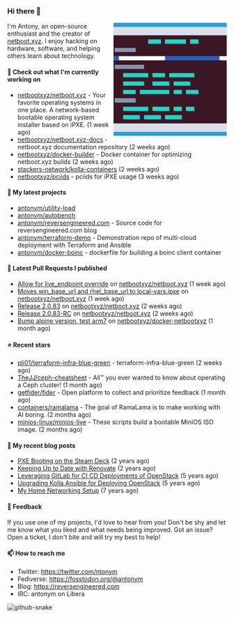 
### Hi there 👋

<img align="right" src="https://raw.githubusercontent.com/antonym/antonym/master/assets/nbxyz.png" width="260">

I'm Antony, an open-source enthusiast and the creator of [netboot.xyz](https://netboot.xyz). I enjoy 
hacking on hardware, software, and helping others learn about technology. 

#### 👷 Check out what I'm currently working on

- [netbootxyz/netboot.xyz](https://github.com/netbootxyz/netboot.xyz) - Your favorite operating systems in one place.  A network-based bootable operating system installer based on iPXE. (1 week ago)
- [netbootxyz/netboot.xyz-docs](https://github.com/netbootxyz/netboot.xyz-docs) - netboot.xyz documentation repository (2 weeks ago)
- [netbootxyz/docker-builder](https://github.com/netbootxyz/docker-builder) - Docker container for optimizing netboot.xyz builds (2 weeks ago)
- [stackers-network/kolla-containers](https://github.com/stackers-network/kolla-containers) (2 weeks ago)
- [netbootxyz/pciids](https://github.com/netbootxyz/pciids) - pciids for iPXE usage (3 weeks ago)

#### 🌱 My latest projects

- [antonym/utility-load](https://github.com/antonym/utility-load)
- [antonym/autobench](https://github.com/antonym/autobench)
- [antonym/reversengineered.com](https://github.com/antonym/reversengineered.com) - Source code for reversengineered.com blog
- [antonym/terraform-demo](https://github.com/antonym/terraform-demo) - Demonstration repo of multi-cloud deployment with Terraform and Ansible
- [antonym/docker-boinc](https://github.com/antonym/docker-boinc) - dockerfile for building a boinc client container

#### 🔨 Latest Pull Requests I published

- [Allow for live_endpoint override](https://github.com/netbootxyz/netboot.xyz/pull/1537) on [netbootxyz/netboot.xyz](https://github.com/netbootxyz/netboot.xyz) (1 week ago)
- [Moves win_base_url and rhel_base_url to local-vars.ipxe](https://github.com/netbootxyz/netboot.xyz/pull/1536) on [netbootxyz/netboot.xyz](https://github.com/netbootxyz/netboot.xyz) (1 week ago)
- [Release 2.0.83](https://github.com/netbootxyz/netboot.xyz/pull/1531) on [netbootxyz/netboot.xyz](https://github.com/netbootxyz/netboot.xyz) (2 weeks ago)
- [Release 2.0.83-RC](https://github.com/netbootxyz/netboot.xyz/pull/1530) on [netbootxyz/netboot.xyz](https://github.com/netbootxyz/netboot.xyz) (2 weeks ago)
- [Bump alpine version, test arm7](https://github.com/netbootxyz/docker-netbootxyz/pull/75) on [netbootxyz/docker-netbootxyz](https://github.com/netbootxyz/docker-netbootxyz) (1 month ago)

#### ⭐ Recent stars

- [pli01/terraform-infra-blue-green](https://github.com/pli01/terraform-infra-blue-green) - terraform-infra-blue-green (2 weeks ago)
- [TheJJ/ceph-cheatsheet](https://github.com/TheJJ/ceph-cheatsheet) - All™ you ever wanted to know about operating a Ceph cluster! (1 month ago)
- [getfider/fider](https://github.com/getfider/fider) - Open platform to collect and prioritize feedback (1 month ago)
- [containers/ramalama](https://github.com/containers/ramalama) - The goal of RamaLama is to make working with AI boring. (2 months ago)
- [minios-linux/minios-live](https://github.com/minios-linux/minios-live) - These scripts build a bootable MiniOS ISO image. (2 months ago)

#### 📜 My recent blog posts

- [PXE Booting on the Steam Deck](https://www.reversengineered.com/2022/08/02/pxe-booting-on-the-steam-deck/) (2 years ago)
- [Keeping Up to Date with Renovate](https://www.reversengineered.com/2022/03/13/keeping-up-to-date-with-renovate/) (2 years ago)
- [Leveraging GitLab for CI CD Deployments of OpenStack](https://www.reversengineered.com/2019/08/13/leveraging-gitlab-for-ci-cd-deployments-of-openstack/) (5 years ago)
- [Upgrading Kolla Ansible for Deploying OpenStack](https://www.reversengineered.com/2019/05/10/upgrading-kolla-ansible-for-deploying-openstack/) (5 years ago)
- [My Home Networking Setup](https://www.reversengineered.com/2017/07/29/my-home-networking-setup/) (7 years ago)

#### 💬 Feedback

If you use one of my projects, I'd love to hear from you! Don't be shy and let me know what you liked
and what needs being improved. Got an issue? Open a ticket, I don't bite and will try my best to help!

#### 📫 How to reach me

- Twitter: https://twitter.com/ntonym
- Fediverse: https://fosstodon.org/@antonym
- Blog: https://reversengineered.com
- IRC: antonym on Libera
<picture>
  <source media="(prefers-color-scheme: dark)" srcset="https://raw.githubusercontent.com/antonym/antonym/output/github-contribution-grid-snake-dark.svg" />
  <source media="(prefers-color-scheme: light)" srcset="https://raw.githubusercontent.com/antonym/antonym/output/github-contribution-grid-snake.svg" />
  <img alt="github-snake" src="github-snake.svg" />
</picture>
